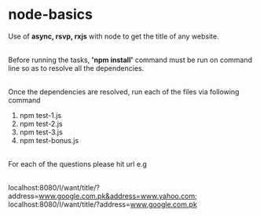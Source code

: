 # node-basics
Use of **async, rsvp, rxjs** with node to get the title of any website.<br /><br />

Before running the tasks, **'npm install'** command must be run on command line
so as to resolve all the dependencies.<br /><br />

Once the dependencies are resolved, run each of the files via following command <br />
1. npm test-1.js<br />
2. npm test-2.js<br />
3. npm test-3.js<br />
4. npm test-bonus.js<br /><br />

For each of the questions please hit url e.g<br /><br />

localhost:8080/I/want/title/?address=www.google.com.pk&address=www.yahoo.com; <br />
localhost:8080/I/want/title/?address=www.google.com.pk<br />
